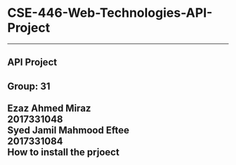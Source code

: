 # CSE-446-Web-Technologies-API-Project
**********************
 API Project
 -----------------
 **Group:** 31<br />
 <br />
 Ezaz Ahmed Miraz<br />
       2017331048<br />
       Syed Jamil Mahmood Eftee<br />
       2017331084<br />
How to install the prjoect
---------------------------
       
       
       
